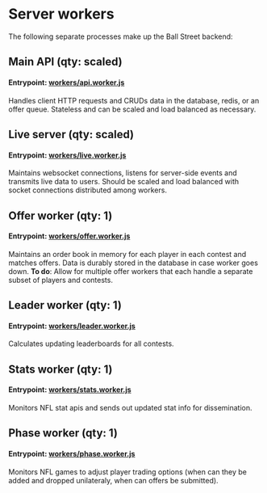 # Server workers

The following separate processes make up the Ball Street backend:

## Main API (qty: scaled)
#### Entrypoint: [workers/api.worker.js](https://github.com/benb116/Ball-Street/blob/master/server/workers/api.worker.js)
Handles client HTTP requests and CRUDs data in the database, redis, or an offer queue. Stateless and can be scaled and load balanced as necessary.

## Live server (qty: scaled)
#### Entrypoint: [workers/live.worker.js](https://github.com/benb116/Ball-Street/blob/master/server/workers/live.worker.js)
Maintains websocket connections, listens for server-side events and transmits live data to users. Should be scaled and load balanced with socket connections distributed among workers.

## Offer worker (qty: 1)
#### Entrypoint: [workers/offer.worker.js](https://github.com/benb116/Ball-Street/blob/master/server/workers/offer.worker.js)
Maintains an order book in memory for each player in each contest and matches offers. Data is durably stored in the database in case worker goes down. **To do**: Allow for multiple offer workers that each handle a separate subset of players and contests.

## Leader worker (qty: 1)
#### Entrypoint: [workers/leader.worker.js](https://github.com/benb116/Ball-Street/blob/master/server/workers/leader.worker.js)
Calculates updating leaderboards for all contests.

## Stats worker (qty: 1)
#### Entrypoint: [workers/stats.worker.js](https://github.com/benb116/Ball-Street/blob/master/server/workers/stats.worker.js)
Monitors NFL stat apis and sends out updated stat info for dissemination.

## Phase worker (qty: 1)
#### Entrypoint: [workers/phase.worker.js](https://github.com/benb116/Ball-Street/blob/master/server/workers/phase.worker.js)
Monitors NFL games to adjust player trading options (when can they be added and dropped unilateraly, when can offers be submitted).